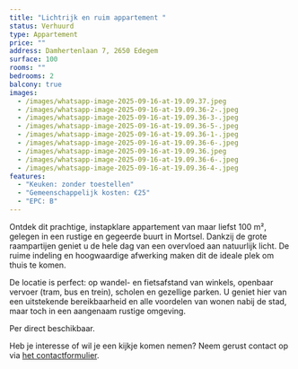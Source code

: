 ```yaml
---
title: "Lichtrijk en ruim appartement "
status: Verhuurd
type: Appartement
price: ""
address: Damhertenlaan 7, 2650 Edegem
surface: 100
rooms: ""
bedrooms: 2
balcony: true
images:
  - /images/whatsapp-image-2025-09-16-at-19.09.37.jpeg
  - /images/whatsapp-image-2025-09-16-at-19.09.36-2-.jpeg
  - /images/whatsapp-image-2025-09-16-at-19.09.36-3-.jpeg
  - /images/whatsapp-image-2025-09-16-at-19.09.36-5-.jpeg
  - /images/whatsapp-image-2025-09-16-at-19.09.36-1-.jpeg
  - /images/whatsapp-image-2025-09-16-at-19.09.36-6-.jpeg
  - /images/whatsapp-image-2025-09-16-at-19.09.36.jpeg
  - /images/whatsapp-image-2025-09-16-at-19.09.36-6-.jpeg
  - /images/whatsapp-image-2025-09-16-at-19.09.36-4-.jpeg
features:
  - "Keuken: zonder toestellen"
  - "Gemeenschappelijk kosten: €25"
  - "EPC: B"
---
```

Ontdek dit prachtige, instapklare appartement van maar liefst 100 m², gelegen in een rustige en gegeerde buurt in Mortsel. Dankzij de grote raampartijen geniet u de hele dag van een overvloed aan natuurlijk licht. De ruime indeling en hoogwaardige afwerking maken dit de ideale plek om thuis te komen.

De locatie is perfect: op wandel- en fietsafstand van winkels, openbaar vervoer (tram, bus en trein), scholen en gezellige parken. U geniet hier van een uitstekende bereikbaarheid en alle voordelen van wonen nabij de stad, maar toch in een aangenaam rustige omgeving.

Per direct beschikbaar.

Heb je interesse of wil je een kijkje komen nemen? Neem gerust contact op via [het contactformulier](https://xandria-bv.web.app/contact/).
